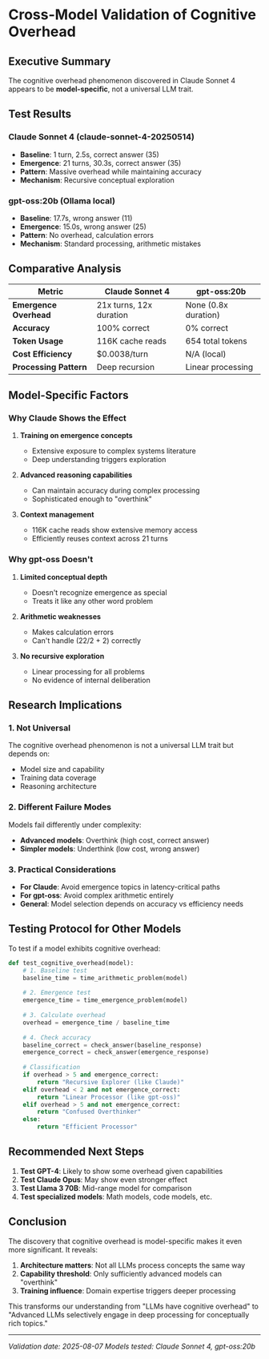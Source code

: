 # Cross-Model Validation of Cognitive Overhead

## Executive Summary

The cognitive overhead phenomenon discovered in Claude Sonnet 4 appears to be **model-specific**, not a universal LLM trait.

## Test Results

### Claude Sonnet 4 (claude-sonnet-4-20250514)
- **Baseline**: 1 turn, 2.5s, correct answer (35)
- **Emergence**: 21 turns, 30.3s, correct answer (35)
- **Pattern**: Massive overhead while maintaining accuracy
- **Mechanism**: Recursive conceptual exploration

### gpt-oss:20b (Ollama local)
- **Baseline**: 17.7s, wrong answer (11)
- **Emergence**: 15.0s, wrong answer (25)
- **Pattern**: No overhead, calculation errors
- **Mechanism**: Standard processing, arithmetic mistakes

## Comparative Analysis

| Metric | Claude Sonnet 4 | gpt-oss:20b |
|--------|----------------|-------------|
| **Emergence Overhead** | 21x turns, 12x duration | None (0.8x duration) |
| **Accuracy** | 100% correct | 0% correct |
| **Token Usage** | 116K cache reads | 654 total tokens |
| **Cost Efficiency** | $0.0038/turn | N/A (local) |
| **Processing Pattern** | Deep recursion | Linear processing |

## Model-Specific Factors

### Why Claude Shows the Effect

1. **Training on emergence concepts**
   - Extensive exposure to complex systems literature
   - Deep understanding triggers exploration

2. **Advanced reasoning capabilities**
   - Can maintain accuracy during complex processing
   - Sophisticated enough to "overthink"

3. **Context management**
   - 116K cache reads show extensive memory access
   - Efficiently reuses context across 21 turns

### Why gpt-oss Doesn't

1. **Limited conceptual depth**
   - Doesn't recognize emergence as special
   - Treats it like any other word problem

2. **Arithmetic weaknesses**
   - Makes calculation errors
   - Can't handle (22/2 + 2) correctly

3. **No recursive exploration**
   - Linear processing for all problems
   - No evidence of internal deliberation

## Research Implications

### 1. Not Universal
The cognitive overhead phenomenon is not a universal LLM trait but depends on:
- Model size and capability
- Training data coverage
- Reasoning architecture

### 2. Different Failure Modes
Models fail differently under complexity:
- **Advanced models**: Overthink (high cost, correct answer)
- **Simpler models**: Underthink (low cost, wrong answer)

### 3. Practical Considerations
- **For Claude**: Avoid emergence topics in latency-critical paths
- **For gpt-oss**: Avoid complex arithmetic entirely
- **General**: Model selection depends on accuracy vs efficiency needs

## Testing Protocol for Other Models

To test if a model exhibits cognitive overhead:

```python
def test_cognitive_overhead(model):
    # 1. Baseline test
    baseline_time = time_arithmetic_problem(model)
    
    # 2. Emergence test  
    emergence_time = time_emergence_problem(model)
    
    # 3. Calculate overhead
    overhead = emergence_time / baseline_time
    
    # 4. Check accuracy
    baseline_correct = check_answer(baseline_response)
    emergence_correct = check_answer(emergence_response)
    
    # Classification
    if overhead > 5 and emergence_correct:
        return "Recursive Explorer (like Claude)"
    elif overhead < 2 and not emergence_correct:
        return "Linear Processor (like gpt-oss)"
    elif overhead > 5 and not emergence_correct:
        return "Confused Overthinker"
    else:
        return "Efficient Processor"
```

## Recommended Next Steps

1. **Test GPT-4**: Likely to show some overhead given capabilities
2. **Test Claude Opus**: May show even stronger effect
3. **Test Llama 3 70B**: Mid-range model for comparison
4. **Test specialized models**: Math models, code models, etc.

## Conclusion

The discovery that cognitive overhead is model-specific makes it even more significant. It reveals:

1. **Architecture matters**: Not all LLMs process concepts the same way
2. **Capability threshold**: Only sufficiently advanced models can "overthink"
3. **Training influence**: Domain expertise triggers deeper processing

This transforms our understanding from "LLMs have cognitive overhead" to "Advanced LLMs selectively engage in deep processing for conceptually rich topics."

---

*Validation date: 2025-08-07*
*Models tested: Claude Sonnet 4, gpt-oss:20b*